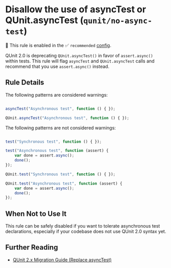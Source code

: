 # Disallow the use of asyncTest or QUnit.asyncTest (`qunit/no-async-test`)

💼 This rule is enabled in the ✅ `recommended` [config](https://github.com/platinumazure/eslint-plugin-qunit/blob/master/README.md#configurations).

<!-- end auto-generated rule header -->

QUnit 2.0 is deprecating `QUnit.asyncTest()` in favor of `assert.async()` within tests. This rule will flag `asyncTest` and `QUnit.asyncTest` calls and recommend that you use `assert.async()` instead.

## Rule Details

The following patterns are considered warnings:

```js

asyncTest("Asynchronous test", function () { });

QUnit.asyncTest("Asynchronous test", function () { });

```

The following patterns are not considered warnings:

```js

test("Synchronous test", function () { });

test("Asynchronous test", function (assert) {
    var done = assert.async();
    done();
});

QUnit.test("Synchronous test", function () { });

QUnit.test("Asynchronous test", function (assert) {
    var done = assert.async();
    done();
});

```

## When Not to Use It

This rule can be safely disabled if you want to tolerate asynchronous test declarations, especially if your codebase does not use QUnit 2.0 syntax yet.

## Further Reading

* [QUnit 2.x Migration Guide (Replace asyncTest)](https://qunitjs.com/upgrade-guide-2.x/#replace-asynctest-with-qunit-test-and-assert-async)
